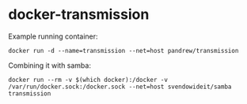 docker-transmission
===================

Example running container:
```
docker run -d --name=transmission --net=host pandrew/transmission
```

Combining it with samba:
```
docker run --rm -v $(which docker):/docker -v /var/run/docker.sock:/docker.sock --net=host svendowideit/samba transmission
```

